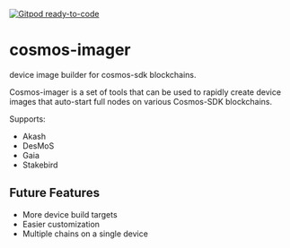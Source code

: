 [![Gitpod ready-to-code](https://img.shields.io/badge/Gitpod-ready--to--code-blue?logo=gitpod)](https://gitpod.io/#https://github.com/faddat/cosmos-imager)

# cosmos-imager
device image builder for cosmos-sdk blockchains.  

Cosmos-imager is a set of tools that can be used to rapidly create device images that auto-start full nodes on various Cosmos-SDK blockchains.


Supports:


* Akash
* DesMoS
* Gaia
* Stakebird


## Future Features

* More device build targets
* Easier customization
* Multiple chains on a single device
